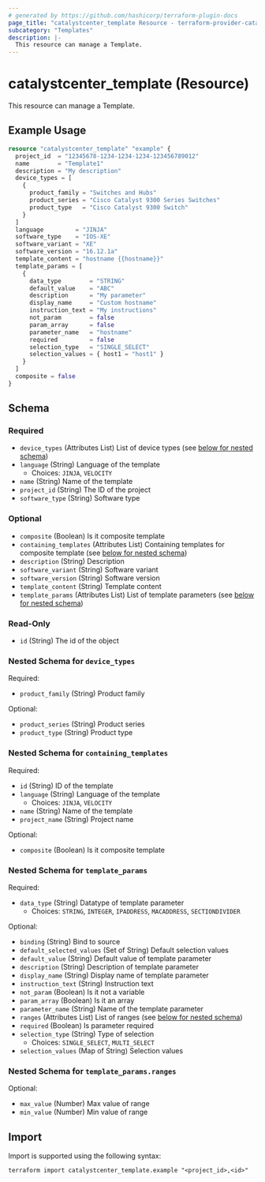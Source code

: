 ```yaml
---
# generated by https://github.com/hashicorp/terraform-plugin-docs
page_title: "catalystcenter_template Resource - terraform-provider-catalystcenter"
subcategory: "Templates"
description: |-
  This resource can manage a Template.
---
```


# catalystcenter_template (Resource)

This resource can manage a Template.

## Example Usage

```terraform
resource "catalystcenter_template" "example" {
  project_id  = "12345678-1234-1234-1234-123456789012"
  name        = "Template1"
  description = "My description"
  device_types = [
    {
      product_family = "Switches and Hubs"
      product_series = "Cisco Catalyst 9300 Series Switches"
      product_type   = "Cisco Catalyst 9300 Switch"
    }
  ]
  language         = "JINJA"
  software_type    = "IOS-XE"
  software_variant = "XE"
  software_version = "16.12.1a"
  template_content = "hostname {{hostname}}"
  template_params = [
    {
      data_type        = "STRING"
      default_value    = "ABC"
      description      = "My parameter"
      display_name     = "Custom hostname"
      instruction_text = "My instructions"
      not_param        = false
      param_array      = false
      parameter_name   = "hostname"
      required         = false
      selection_type   = "SINGLE_SELECT"
      selection_values = { host1 = "host1" }
    }
  ]
  composite = false
}
```

<!-- schema generated by tfplugindocs -->
## Schema

### Required

- `device_types` (Attributes List) List of device types (see [below for nested schema](#nestedatt--device_types))
- `language` (String) Language of the template
  - Choices: `JINJA`, `VELOCITY`
- `name` (String) Name of the template
- `project_id` (String) The ID of the project
- `software_type` (String) Software type

### Optional

- `composite` (Boolean) Is it composite template
- `containing_templates` (Attributes List) Containing templates for composite template (see [below for nested schema](#nestedatt--containing_templates))
- `description` (String) Description
- `software_variant` (String) Software variant
- `software_version` (String) Software version
- `template_content` (String) Template content
- `template_params` (Attributes List) List of template parameters (see [below for nested schema](#nestedatt--template_params))

### Read-Only

- `id` (String) The id of the object

<a id="nestedatt--device_types"></a>
### Nested Schema for `device_types`

Required:

- `product_family` (String) Product family

Optional:

- `product_series` (String) Product series
- `product_type` (String) Product type


<a id="nestedatt--containing_templates"></a>
### Nested Schema for `containing_templates`

Required:

- `id` (String) ID of the template
- `language` (String) Language of the template
  - Choices: `JINJA`, `VELOCITY`
- `name` (String) Name of the template
- `project_name` (String) Project name

Optional:

- `composite` (Boolean) Is it composite template


<a id="nestedatt--template_params"></a>
### Nested Schema for `template_params`

Required:

- `data_type` (String) Datatype of template parameter
  - Choices: `STRING`, `INTEGER`, `IPADDRESS`, `MACADDRESS`, `SECTIONDIVIDER`

Optional:

- `binding` (String) Bind to source
- `default_selected_values` (Set of String) Default selection values
- `default_value` (String) Default value of template parameter
- `description` (String) Description of template parameter
- `display_name` (String) Display name of template parameter
- `instruction_text` (String) Instruction text
- `not_param` (Boolean) Is it not a variable
- `param_array` (Boolean) Is it an array
- `parameter_name` (String) Name of the template parameter
- `ranges` (Attributes List) List of ranges (see [below for nested schema](#nestedatt--template_params--ranges))
- `required` (Boolean) Is parameter required
- `selection_type` (String) Type of selection
  - Choices: `SINGLE_SELECT`, `MULTI_SELECT`
- `selection_values` (Map of String) Selection values

<a id="nestedatt--template_params--ranges"></a>
### Nested Schema for `template_params.ranges`

Optional:

- `max_value` (Number) Max value of range
- `min_value` (Number) Min value of range

## Import

Import is supported using the following syntax:

```shell
terraform import catalystcenter_template.example "<project_id>,<id>"
```
